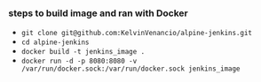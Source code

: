 
### steps to build image and ran with Docker

- `git clone git@github.com:KelvinVenancio/alpine-jenkins.git`
- `cd alpine-jenkins`
- `docker build -t jenkins_image .`
- `docker run -d -p 8080:8080 -v /var/run/docker.sock:/var/run/docker.sock jenkins_image`
